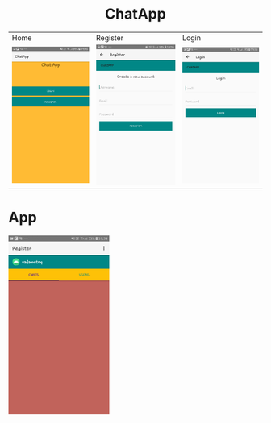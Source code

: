 
<h1 align="center">
ChatApp
</h1>

<p alogn="center">
<table>
  <tr>
    <td>Home</td>
     <td>Register</td>
     <td>Login</td>
  </tr>
  <tr>
    <td>
  <img src="images/homePage.jpg " width=200 >
   </td>
    <td><img src="images/RegisterPage.jpg" width=200 ></td>
    <td><img src="images/LoginPage.jpg " width=200 ></td>
  </tr>
 </table>

</p>



# App
<img src="images/ChatPage.jpg " width=200 >


